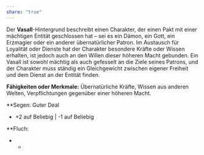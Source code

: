 ```yaml
---
share: "true"
---
```

Der **Vasall**-Hintergrund beschreibt einen Charakter, der einen Pakt mit einer mächtigen Entität geschlossen hat – sei es ein Dämon, ein Gott, ein Erzmagier oder ein anderer übernatürlicher Patron. Im Austausch für Loyalität oder Dienste hat der Charakter besondere Kräfte oder Wissen erhalten, ist jedoch auch an den Willen dieser höheren Macht gebunden. Ein Vasall ist sowohl mächtig als auch gefesselt an die Ziele seines Patrons, und der Charakter muss ständig ein Gleichgewicht zwischen eigener Freiheit und dem Dienst an der Entität finden.  
  
**Fähigkeiten oder Merkmale:** Übernatürliche Kräfte, Wissen aus anderen Welten, Verpflichtungen gegenüber einer höheren Macht.  
  
**Segen: Guter Deal  
- +2 auf Beliebig | -1 auf Beliebig  
  
**Fluch:   
- -